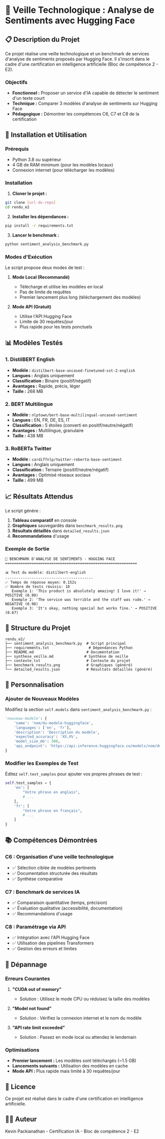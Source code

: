 # 🎯 Veille Technologique : Analyse de Sentiments avec Hugging Face

## 📋 Description du Projet

Ce projet réalise une veille technologique et un benchmark de services d'analyse de sentiments proposés par Hugging Face. Il s'inscrit dans le cadre d'une certification en intelligence artificielle (Bloc de compétence 2 - E2).

### Objectifs
- **Fonctionnel :** Proposer un service d'IA capable de détecter le sentiment d'un texte court
- **Technique :** Comparer 3 modèles d'analyse de sentiments sur Hugging Face
- **Pédagogique :** Démontrer les compétences C6, C7 et C8 de la certification

## 🚀 Installation et Utilisation

### Prérequis
- Python 3.8 ou supérieur
- 4 GB de RAM minimum (pour les modèles locaux)
- Connexion internet (pour télécharger les modèles)

### Installation

1. **Cloner le projet :**
```bash
git clone [url-du-repo]
cd rendu_e2
```

2. **Installer les dépendances :**
```bash
pip install -r requirements.txt
```

3. **Lancer le benchmark :**
```bash
python sentiment_analysis_benchmark.py
```

### Modes d'Exécution

Le script propose deux modes de test :

1. **Mode Local (Recommandé)**
   - Télécharge et utilise les modèles en local
   - Pas de limite de requêtes
   - Premier lancement plus long (téléchargement des modèles)

2. **Mode API (Gratuit)**
   - Utilise l'API Hugging Face
   - Limite de 30 requêtes/jour
   - Plus rapide pour les tests ponctuels

## 📊 Modèles Testés

### 1. DistilBERT English
- **Modèle :** `distilbert-base-uncased-finetuned-sst-2-english`
- **Langues :** Anglais uniquement
- **Classification :** Binaire (positif/négatif)
- **Avantages :** Rapide, précis, léger
- **Taille :** 268 MB

### 2. BERT Multilingue
- **Modèle :** `nlptown/bert-base-multilingual-uncased-sentiment`
- **Langues :** EN, FR, DE, ES, IT
- **Classification :** 5 étoiles (converti en positif/neutre/négatif)
- **Avantages :** Multilingue, granulaire
- **Taille :** 438 MB

### 3. RoBERTa Twitter
- **Modèle :** `cardiffnlp/twitter-roberta-base-sentiment`
- **Langues :** Anglais uniquement
- **Classification :** Ternaire (positif/neutre/négatif)
- **Avantages :** Optimisé réseaux sociaux
- **Taille :** 499 MB

## 📈 Résultats Attendus

Le script génère :

1. **Tableau comparatif** en console
2. **Graphiques** sauvegardés dans `benchmark_results.png`
3. **Résultats détaillés** dans `detailed_results.json`
4. **Recommandations** d'usage

### Exemple de Sortie
```
🎯 BENCHMARK D'ANALYSE DE SENTIMENTS - HUGGING FACE
============================================================

📊 Test du modèle: distilbert-english
----------------------------------------
✅ Temps de réponse moyen: 0.152s
✅ Nombre de tests réussis: 10
   Exemple 1: 'This product is absolutely amazing! I love it!' → POSITIVE (0.99)
   Exemple 2: 'The service was terrible and the staff was rude.' → NEGATIVE (0.98)
   Exemple 3: 'It's okay, nothing special but works fine.' → POSITIVE (0.67)
```

## 📁 Structure du Projet

```
rendu_e2/
├── sentiment_analysis_benchmark.py  # Script principal
├── requirements.txt                  # Dépendances Python
├── README.md                        # Documentation
├── synthese_veille.md              # Synthèse de veille
├── contexte.txt                     # Contexte du projet
├── benchmark_results.png            # Graphiques (généré)
└── detailed_results.json            # Résultats détaillés (généré)
```

## 🔧 Personnalisation

### Ajouter de Nouveaux Modèles

Modifiez la section `self.models` dans `sentiment_analysis_benchmark.py` :

```python
'nouveau-modele': {
    'name': 'nom/du-modele-huggingface',
    'languages': ['en', 'fr'],
    'description': 'Description du modèle',
    'expected_accuracy': 'XX.X%',
    'model_size_mb': 300,
    'api_endpoint': 'https://api-inference.huggingface.co/models/nom/du-modele'
}
```

### Modifier les Exemples de Test

Éditez `self.test_samples` pour ajouter vos propres phrases de test :

```python
self.test_samples = {
    'en': [
        "Votre phrase en anglais",
        # ...
    ],
    'fr': [
        "Votre phrase en français",
        # ...
    ]
}
```

## 📚 Compétences Démontrées

### C6 : Organisation d'une veille technologique
- ✅ Sélection ciblée de modèles pertinents
- ✅ Documentation structurée des résultats
- ✅ Synthèse comparative

### C7 : Benchmark de services IA
- ✅ Comparaison quantitative (temps, précision)
- ✅ Évaluation qualitative (accessibilité, documentation)
- ✅ Recommandations d'usage

### C8 : Paramétrage via API
- ✅ Intégration avec l'API Hugging Face
- ✅ Utilisation des pipelines Transformers
- ✅ Gestion des erreurs et limites

## 🚨 Dépannage

### Erreurs Courantes

1. **"CUDA out of memory"**
   - Solution : Utilisez le mode CPU ou réduisez la taille des modèles

2. **"Model not found"**
   - Solution : Vérifiez la connexion internet et le nom du modèle

3. **"API rate limit exceeded"**
   - Solution : Passez en mode local ou attendez le lendemain

### Optimisations

- **Premier lancement :** Les modèles sont téléchargés (~1.5 GB)
- **Lancements suivants :** Utilisation des modèles en cache
- **Mode API :** Plus rapide mais limité à 30 requêtes/jour

## 📄 Licence

Ce projet est réalisé dans le cadre d'une certification en intelligence artificielle.

## 👨‍💻 Auteur

Kevin Packianathan - Certification IA - Bloc de compétence 2 - E2

